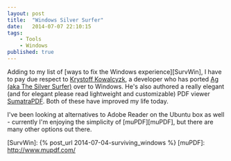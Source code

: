 ```yaml
---
layout: post
title:  "Windows Silver Surfer"
date:   2014-07-07 22:10:15
tags:
    - Tools
    - Windows
published: true
---
```


Adding to my list of [ways to fix the Windows experience][SurvWin], I have to
pay due respect to [Krystoff Kowalcyzk][KK], a developer who
has ported [Ag (aka The Silver Surfer)][AG] over to Windows. He's also authored
a really elegant (and for elegant please read lightweight and customizable)
PDF viewer [SumatraPDF][SPDF]. Both of these have improved my life today.

I've been looking at alternatives to Adobe Reader on the Ubuntu box as well -
currently I'm enjoying the simplicity of [muPDF][muPDF], but there are many
other options out there.

[SPDF]:http://blog.kowalczyk.info/software/sumatrapdf/free-pdf-reader.html
[KK]: http://blog.kowalczyk.info/
[AG]:http://geoff.greer.fm/2011/12/27/the-silver-searcher-better-than-ack/
[SurvWin]: {% post_url 2014-07-04-surviving_windows %}
[muPDF]: http://www.mupdf.com/

